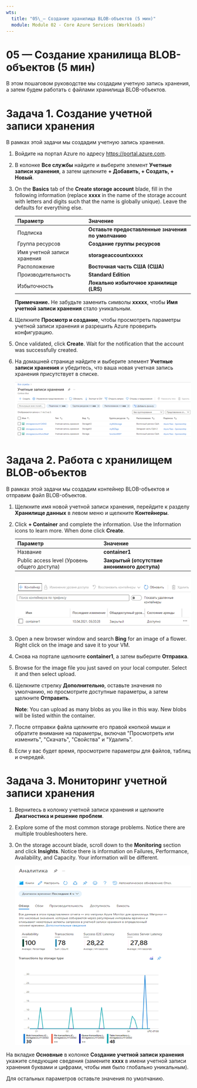 ```yaml
---
wts:
  title: "05\_— Создание хранилища BLOB-объектов (5 мин)"
  module: Module 02 - Core Azure Services (Workloads)
---
```

# <a name="05---create-blob-storage-5-min"></a>05 — Создание хранилища BLOB-объектов (5 мин)

В этом пошаговом руководстве мы создадим учетную запись хранения, а затем будем работать с файлами хранилища BLOB-объектов.

# <a name="task-1-create-a-storage-account"></a>Задача 1. Создание учетной записи хранения 

В рамках этой задачи мы создадим учетную запись хранения. 

1. Войдите на портал Azure по адресу <a href="https://portal.azure.com" target="_blank"><span style="color: #0066cc;" color="#0066cc">https://portal.azure.com</span></a>.

2. В колонке **Все службы** найдите и выберите элемент **Учетные записи хранения**, а затем щелкните **+ Добавить, + Создать, + Новый**. 

3. On the <bpt id="p1">**</bpt>Basics<ept id="p1">**</ept> tab of the <bpt id="p2">**</bpt>Create storage account<ept id="p2">**</ept> blade, fill in the following information (replace <bpt id="p3">**</bpt>xxxx<ept id="p3">**</ept> in the name of the storage account with letters and digits such that the name is globally unique). Leave the defaults for everything else.

    | Параметр | Значение | 
    | --- | --- |
    | Подписка | **Оставьте предоставленные значения по умолчанию** |
    | Группа ресурсов | **Создание группы ресурсов** |
    | Имя учетной записи хранения | **storageaccountxxxxx** |
    | Расположение | **Восточная часть США (США)**  |
    | Производительность | **Standard Edition** |
    | Избыточность | **Локально избыточное хранилище (LRS)** |
    
    **Примечание.** Не забудьте заменить символы **xxxxx**, чтобы **Имя учетной записи хранения** стало уникальным.

5. Щелкните **Просмотр и создание**, чтобы просмотреть параметры учетной записи хранения и разрешить Azure проверить конфигурацию. 

6. Once validated, click <bpt id="p1">**</bpt>Create<ept id="p1">**</ept>. Wait for the notification that the account was successfully created. 

7. На домашней странице найдите и выберите элемент **Учетные записи хранения** и убедитесь, что ваша новая учетная запись хранения присутствует в списке.

    ![Снимок экрана: вновь созданная учетная запись хранения на портале Azure.](../images/0401.png)

# <a name="task-2-work-with-blob-storage"></a>Задача 2. Работа с хранилищем BLOB-объектов

В рамках этой задачи мы создадим контейнер BLOB-объектов и отправим файл BLOB-объектов. 

1. Щелкните имя новой учетной записи хранения, перейдите к разделу **Хранилище данных** в левом меню и щелкните **Контейнеры**.

2. Click <bpt id="p1">**</bpt>+ Container<ept id="p1">**</ept> and complete the information. Use the Information icons to learn more. When done click <bpt id="p1">**</bpt>Create<ept id="p1">**</ept>.


    | Параметр | Значение |
    | --- | --- |
    | Название | **container1**  |
    | Public access level (Уровень общего доступа)| **Закрытый (отсутствие анонимного доступа)** |
  

    ![Снимок экрана: вновь созданный контейнер BLOB-объектов в учетной записи хранения на портале Azure.](../images/0402.png)

4. Open a new browser window and search <bpt id="p1">**</bpt>Bing<ept id="p1">**</ept> for an image of a flower. Right click on the image and save it to your VM. 

6. Снова на портале щелкните **container1**, а затем выберите **Отправка**.

5. Browse for the image file you just saved on your local computer. Select it and then select upload.

   
6. Щелкните стрелку **Дополнительно**, оставьте значения по умолчанию, но просмотрите доступные параметры, а затем щелкните **Отправить**.

    <bpt id="p1">**</bpt>Note<ept id="p1">**</ept>: You can upload as many blobs as you like in this way. New blobs will be listed within the container.

7. После отправки файла щелкните его правой кнопкой мыши и обратите внимание на параметры, включая "Просмотреть или изменить", "Скачать", "Свойства" и "Удалить". 

8. Если у вас будет время, просмотрите параметры для файлов, таблиц и очередей.

# <a name="task-3-monitor-the-storage-account"></a>Задача 3. Мониторинг учетной записи хранения

1. Вернитесь в колонку учетной записи хранения и щелкните **Диагностика и решение проблем**. 

2. Explore some of the most common storage problems. Notice there are multiple troubleshooters here.

3. On the storage account blade, scroll down to the <bpt id="p1">**</bpt>Monitoring<ept id="p1">**</ept> section and click <bpt id="p2">**</bpt>Insights<ept id="p2">**</ept>. Notice there is information on Failures, Performance, Availability, and Capacity. Your information will be different.

    ![Снимок экрана: страница "Аналитика" учетной записи хранения.](../images/0403.PNG)

На вкладке **Основные** в колонке **Создание учетной записи хранения** укажите следующие сведения (замените **xxxx** в имени учетной записи хранения буквами и цифрами, чтобы имя было глобально уникальным).

Для остальных параметров оставьте значения по умолчанию.
